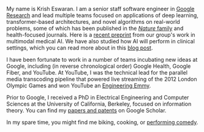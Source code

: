 My name is Krish Eswaran. I am a senior staff software engineer in [Google Research](https://research.google/people/krish-eswaran/) 
and lead multiple teams focused on applications of deep learning, transformer-based architectures, and novel algorithms 
on real-world problems, some of which has been published in the [_Nature_ family](https://www.nature.com/articles/s41598-021-93967-2)
and health-focused journals. Here is a [recent preprint](https://arxiv.org/abs/2308.01317) 
from our group's work in multimodal medical AI. We have also studied how AI will perform 
in clinical settings, which you can read more about in 
this [blog post](https://blog.google/technology/health/artificial-intelligence-breast-cancer-screening/).

I have been fortunate to work in a number of teams incubating new ideas at Google, including (in reverse chronological 
order) Google Health, Google Fiber, and YouTube. At YouTube, I was the technical lead for the 
parallel media transcoding pipeline that powered live streaming of the 2012 London Olympic Games and won YouTube an
[Engineering Emmy](https://www.tubefilter.com/2013/10/21/youtube-technology-and-engineering-emmy-award/).

Prior to Google, I received a PhD in Electrical Engineering and Computer Sciences at the University of California, 
Berkeley, focused on information theory. You can find my [papers and patents](https://scholar.google.com/citations?user=I5gPRf0AAAAJ&hl=en) 
on Google Scholar.

In my spare time, you might find me biking, cooking, or [performing comedy](https://www.youtube.com/watch?v=ieTduFNExQ0). 
